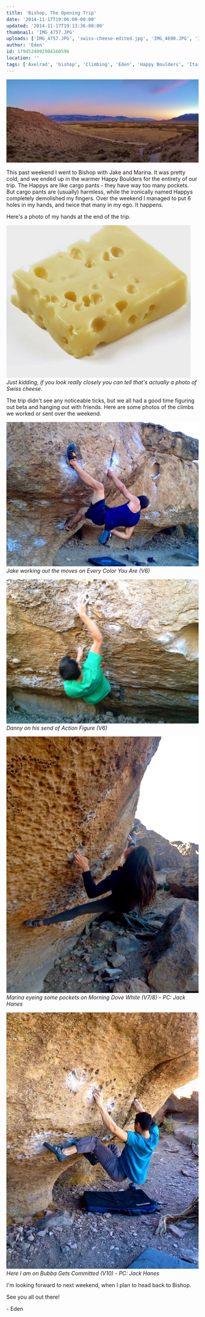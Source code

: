 ```yaml
---
title: 'Bishop, The Opening Trip'
date: '2014-11-17T19:06:00-08:00'
updated: '2014-11-17T19:13:36-08:00'
thumbnail: 'IMG_4757.JPG'
uploads: ['IMG_4757.JPG', 'swiss-cheese-edited.jpg', 'IMG_4690.JPG', 'IMG_4715.JPG', 'IMG_4793.jpg', 'IMG_4790.jpg']
author: 'Eden'
id: 1794524092904160596
location: ''
tags: ['Axelrad', 'bishop', 'Climbing', 'Eden', 'Happy Boulders', 'Itai']
---
```


![image alt](uploads/IMG_4757.JPG)

This past weekend I went to Bishop with Jake and Marina. It was pretty cold, and we ended up in the warmer Happy Boulders for the entirety of our trip. The Happys are like cargo pants - they have way too many pockets. But cargo pants are (usually) harmless, while the ironically named Happys completely demolished my fingers. Over the weekend I managed to put 6 holes in my hands, and twice that many in my ego. It happens.

Here's a photo of my hands at the end of the trip.

![Just kidding, if you look really closely you can tell that's actually a photo of Swiss cheese.](uploads/swiss-cheese-edited.jpg)*Just kidding, if you look really closely you can tell that's actually a photo of Swiss cheese.*

The trip didn't see any noticeable ticks, but we all had a good time figuring out beta and hanging out with friends. Here are some photos of the climbs we worked or sent over the weekend.

![Jake working out the moves on Every Color You Are (V6)](uploads/IMG_4690.JPG)*Jake working out the moves on Every Color You Are (V6)*

![Danny on his send of Action Figure (V6)](uploads/IMG_4715.JPG)*Danny on his send of Action Figure (V6)*

![Marina eyeing some pockets on Morning Dove White (V7/8) - PC: Jack Hanes](uploads/IMG_4793.jpg)*Marina eyeing some pockets on Morning Dove White (V7/8) - PC: Jack Hanes*

![Here I am on Bubba Gets Committed (V10) - PC: Jack Hanes](uploads/IMG_4790.jpg)*Here I am on Bubba Gets Committed (V10) - PC: Jack Hanes*

I'm looking forward to next weekend, when I plan to head back to Bishop.

See you all out there!

\- Eden
